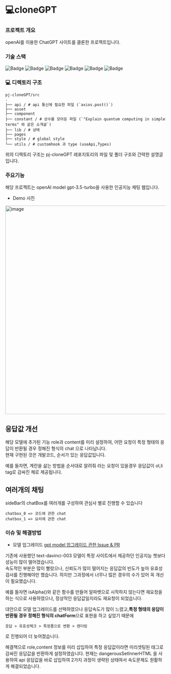 # 💻cloneGPT

### 프로젝트 개요

openAI를 이용한 ChatGPT 사이트를 클론한 프로젝트입니다.

### 기술 스택

![Badge](https://img.shields.io/badge/React-61DAFB?style=flat&logo=React&logoColor=white)
![Badge](https://img.shields.io/badge/NextJS-000000?style=flat&logo=Next.js&logoColor=white)
![Badge](https://img.shields.io/badge/storybook-FF4785?style=flat&logo=storybook&logoColor=white)
![Badge](https://img.shields.io/badge/TypeScript-3178C6?style=flat&logo=TypeScript&logoColor=white)
![Badge](https://img.shields.io/badge/Recoil-764ABC?style=flat&logo=Recoil&logoColor=white)
![Badge](https://img.shields.io/badge/Tanstack--Query-000000?style=flat&logoColor=white)

### 💻 디렉토리 구조

```
pj-cloneGPT/src
.
├── api / # api 통신에 필요한 파일 (`axios.post()`)
├── asset 
├── component 
├── constant / # 상수를 모아둔 파일 (`"Explain quantum computing in simple terms" 와 같은 소개글`)
├── lib / # 상태
├── pages 
├── style / # global style
└── utils / # customhook 과 type (useApi,Types)

```

위의 디렉토리 구조는 pj-cloneGPT 레포지토리의 파일 및 폴더 구조와 간략한 설명글입니다.

### 주요기능
 해당 프로젝트는 openAI model gpt-3.5-turbo을 사용한 인공지능 채팅 웹입니다.
 
- Demo 사진
<img width="654" alt="image" src="https://user-images.githubusercontent.com/96014828/229769595-8b5a6aba-324d-4e13-8b3d-293e98aa11b6.png">

## 응답값 개선

해당 모델에 추가된 기능 role과 content를 미리 설정하여, 
어떤 요청이 특정 형태의 응답이 반환될 경우 정해진 형식의 chat 으로 나타납니다.  
현재 구현된 것은 개발코드, 순서가 있는 응답값입니다.

예를 들자면, 계란을 삶는 방법을 순서대로 알려줘 라는 요청이 있을경우 응답값이 ol,li tag로 감싸진 채로 제공됩니다.


## 여러개의 채팅

sideBar의 chatBox를 여러개를 구성하여 관심사 별로 진행할 수 있습니다
```
chatbox_0 => 코드에 관한 chat 
chatbox_1 => 요리에 관한 chat 
```

### 이슈 및 해결방법
- 모델 업그레이드 [gpt model 업그레이드 관한 Issue & PR](https://github.com/LLSJYY/pj-cloneGPT/issues/25)

기존에 사용했던 text-davinci-003 모델이 특정 사이트에서 제공하던 인공지능 챗보다 성능이 많이 떨어졌습니다.  
속도적인 부분은 많이 빨랐으나, 신뢰도가 많이 떨어지는 응답값의 빈도가 높아 유효성검사를 진행해야만 했습니다.
하지만 그과정에서 너무나 많은 경우의 수가 있어 꼭 개선이 필요했습니다. 

예를 들자면 isAlpha()와 같은 함수를 만들어 알파벳으로 시작하지 않는다면 재요청을 하는 식으로 사용하였으나, 정상적인 응답값일지라도 
재요청이 되었습니다. 

대안으로 모델 업그레이드를 선택하였으나 응답속도가 많이 느렸고,<strong>특정 형태의 응답이 반환될 경우 정해진 형식의 chatForm</strong>으로 표현을 하고 싶었기
때문에 
```
응답 > 유효성체크 > 특정폼으로 변환 > 렌더링 
```
로 진행되어 더 늦어졌습니다.

해결책으로 role,content 정보를 미리 삽입하여 특정 응답값이라면 미리셋팅된 태그로 감싸진 응답값을 반환하게 설정하였습니다.
현재는 dangerousSetInnerHTML 을 사용하여 api 응답값을 바로 삽입하여 2가지 과정이 생략된 상태여서 속도문제도 원활하게 해결되었습니다.





